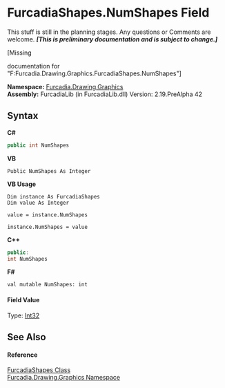 # FurcadiaShapes.NumShapes Field
This stuff is still in the planning stages. Any questions or Comments are welcome. _**\[This is preliminary documentation and is subject to change.\]**_

\[Missing <summary> documentation for "F:Furcadia.Drawing.Graphics.FurcadiaShapes.NumShapes"\]

**Namespace:**&nbsp;<a href="N_Furcadia_Drawing_Graphics">Furcadia.Drawing.Graphics</a><br />**Assembly:**&nbsp;FurcadiaLib (in FurcadiaLib.dll) Version: 2.19.PreAlpha 42

## Syntax

**C#**<br />
``` C#
public int NumShapes
```

**VB**<br />
``` VB
Public NumShapes As Integer
```

**VB Usage**<br />
``` VB Usage
Dim instance As FurcadiaShapes
Dim value As Integer

value = instance.NumShapes

instance.NumShapes = value
```

**C++**<br />
``` C++
public:
int NumShapes
```

**F#**<br />
``` F#
val mutable NumShapes: int
```


#### Field Value
Type: <a href="http://msdn2.microsoft.com/en-us/library/td2s409d" target="_blank">Int32</a>

## See Also


#### Reference
<a href="T_Furcadia_Drawing_Graphics_FurcadiaShapes">FurcadiaShapes Class</a><br /><a href="N_Furcadia_Drawing_Graphics">Furcadia.Drawing.Graphics Namespace</a><br />